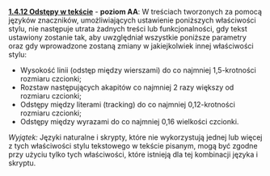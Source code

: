 [**1.4.12 Odstępy w tekście**](https://wcag.lepszyweb.pl/#non-text-contrast) - **poziom AA**: W treściach tworzonych za pomocą języków znaczników, umożliwiających ustawienie poniższych właściwości stylu, nie następuje utrata żadnych treści lub funkcjonalności, gdy tekst ustawiony zostanie tak, aby uwzględniał wszystkie poniższe parametry oraz gdy wprowadzone zostaną zmiany w jakiejkolwiek innej właściwości stylu:

 - Wysokość linii (odstęp między wierszami) do co najmniej 1,5-krotności rozmiaru czcionki;
 - Rozstaw następujących akapitów co najmniej 2 razy większy od rozmiaru czcionki;
 - Odstępy między literami (tracking) do co najmniej 0,12-krotności rozmiaru czcionki;
 - Odstępy między wyrazami do co najmniej 0,16 wielkości czcionki.

  *Wyjątek:* Języki naturalne i skrypty, które nie wykorzystują jednej lub więcej z tych właściwości stylu tekstowego w tekście pisanym, mogą być zgodne przy użyciu tylko tych właściwości, które istnieją dla tej kombinacji języka i skryptu.